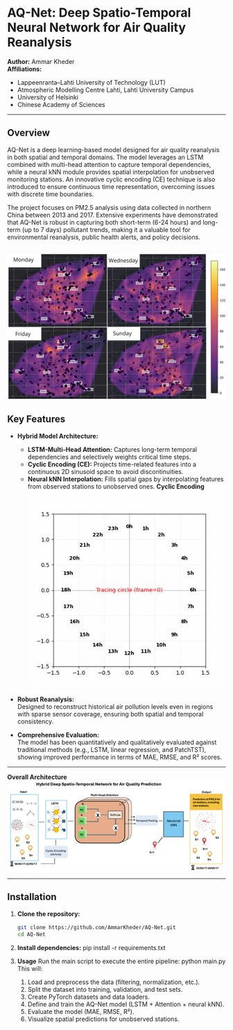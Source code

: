 # AQ-Net: Deep Spatio-Temporal Neural Network for Air Quality Reanalysis

**Author:** Ammar Kheder  
**Affiliations:**  
- Lappeenranta–Lahti University of Technology (LUT)  
- Atmospheric Modelling Centre Lahti, Lahti University Campus  
- University of Helsinki  
- Chinese Academy of Sciences

---

## Overview

AQ-Net is a deep learning-based model designed for air quality reanalysis in both spatial and temporal domains. The model leverages an LSTM combined with multi-head attention to capture temporal dependencies, while a neural kNN module provides spatial interpolation for unobserved monitoring stations. An innovative cyclic encoding (CE) technique is also introduced to ensure continuous time representation, overcoming issues with discrete time boundaries.

The project focuses on PM2.5 analysis using data collected in northern China between 2013 and 2017. Extensive experiments have demonstrated that AQ-Net is robust in capturing both short-term (6-24 hours) and long-term (up to 7 days) pollutant trends, making it a valuable tool for environmental reanalysis, public health alerts, and policy decisions.


![Description de l'image](img/mapB.png)
---

## Key Features

- **Hybrid Model Architecture:**  
  - **LSTM-Multi-Head Attention:** Captures long-term temporal dependencies and selectively weights critical time steps.
  - **Cyclic Encoding (CE):** Projects time-related features into a continuous 2D sinusoid space to avoid discontinuities.
  - **Neural kNN Interpolation:** Fills spatial gaps by interpolating features from observed stations to unobserved ones.
**Cyclic Encoding**
    ![CE](img/cyclic_encoding.gif)

- **Robust Reanalysis:**  
  Designed to reconstruct historical air pollution levels even in regions with sparse sensor coverage, ensuring both spatial and temporal consistency.

- **Comprehensive Evaluation:**  
  The model has been quantitatively and qualitatively evaluated against traditional methods (e.g., LSTM, linear regression, and PatchTST), showing improved performance in terms of MAE, RMSE, and R² scores.

---

**Overall Architecture**
    ![Description de l'image](img/archi.png)

---

## Installation

1. **Clone the repository:**

   ```bash
   git clone https://github.com/AmmarKheder/AQ-Net.git
   cd AQ-Net
2. **Install dependencies:**
   pip install -r requirements.txt

3. **Usage**
Run the main script to execute the entire pipeline:
  python main.py
This will:
	1.	Load and preprocess the data (filtering, normalization, etc.).
	2.	Split the dataset into training, validation, and test sets.
	3.	Create PyTorch datasets and data loaders.
	4.	Define and train the AQ-Net model (LSTM + Attention + neural kNN).
	5.	Evaluate the model (MAE, RMSE, R²).
	6.	Visualize spatial predictions for unobserved stations.


